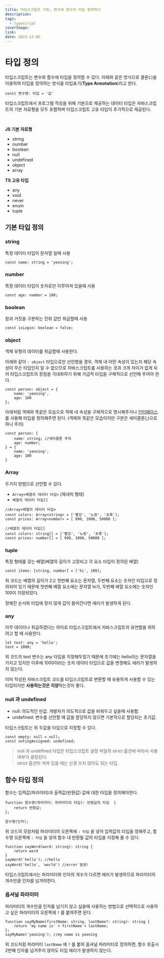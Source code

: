 ```yaml
---
title: 타입스크립트 기초, 변수와 함수의 타입 정의하기
description:
tags:
  - typescript
coverImage:
link:
date: 2023-12-05
---
```



# 타입 정의

타입스크립트는 변수와 함수에 타입을 정의할 수 있다.
아래와 같은 방식으로 콜론(:)을 이용하여 타입을 정의하는 방식을 타입표기(**Type Annotation**)라고 한다.

```tsx
const 변수명: 타입 = '값'
```

타입스크립트에서 프로그램 작성을 위해 기본으로 제공하는 데이터 타입은 자바스크립트의 기본 자료형을 모두 포함하며 타입스크립트 고유 타입이 추가적으로 제공된다.
  
<br/>

**JS 기본 자료형**

- string
- number
- boolean
- null
- undefined
- object
- array

**TS 고유 타입**

- any
- void
- never
- enum
- tuple

## 기본 타입 정의

### string

특정 데이터 타입이 문자열 일때 사용

```tsx
const name: string = 'yeoning';
```

### number

특정 데이터 타입이 숫자로만 이루어져 있을때 사용

```tsx
const age: number = 100;
```

### boolean

참과 거짓을 구분하는 진위 값만 취급할때 사용

```tsx
const isLogin: boolean = false;
```

### object

객체 유형의 데이터를 취급할때 사용한다.

아래와 같이 `: object` 타입으로만 선언했을 경우,
객체 내 어떤 속성이 있는지 해당 속성이 무슨 타입인지 알 수 없으므로 자바스크립트를 사용하는 것과 크게 차이가 없게 되어 타입스크립트의 장점을 극대화하기 위해 가급적 타입을 구체적으로 선언해 주어야 한다.

```tsx
const person: object = {
	name: 'yeoning',
	age: 100
};
```

아래처럼 객체와 똑같은 모습으로 객체 내 속성을 구체적으로 명시해주거나 [인터페이스](https://www.notion.so/96cabf40d8d948aebf5ec952e51c8b29?pvs=21)를 사용해 타입을 정의해주면 된다. (객체와 똑같은 모습이지만 구분은 세미콜론(;)으로 하니 주의)

```tsx
const person: {
	name: string; //세미콜론 주의
	age: number;
} = {
	name: 'yeoning',
	age: 100
}
```

### Array

두가지 방법으로 선언할 수 있다.

- `Array<배열의 데이터 타입>` (제네릭 형태)
- `배열의 데이터 타입[]`

```tsx
//Array<배열의 데이터 타입>
const colors: Array<string> = ['빨강', '노랑', '초록'];
const prices: Array<number> = [ 990, 1000, 50000 ];

//배열의 데이터 타입[]
const colors: string[] = ['빨강', '노랑', '초록'];
const prices: number[] = [ 990, 1000, 50000 ];
```

### tuple

특정 형태를 갖는 배열(배열의 길이가 고정되고 각 요소 타입이 정의된 배열)

```tsx
const items: [string, number] = ['hi', 100];
```

위 코드는 배열의 길이가 2고 첫번째 요소는 문자열, 두번째 요소는 숫자인 타입으로 정의되어 있기 때문에
첫번째 배열 요소에는 문자열 hi가, 두번째 배열 요소에는 숫자인 100이 지정되었다.

정해진 순서와 타입에 맞지 않게 값이 들어간다면 에러가 발생하게 된다.

### any

아무 데이터나 취급하겠다는 의미로 타입스크립트에서 자바스크립트의 유연함을 취하려고 할 때 사용한다.

```tsx
let text: any = 'hello';
text = 1000;
```

위 코드의 text 변수는 any 타입을 지정해두었기 때문에 초기에는 hello라는 문자열을 가지고 있지만 이후에 1000이라는 숫자 데이터 타입으로 값을 변경해도 에러가 발생하지 않는다.

이미 작성된 자바스크립트 코드를 타입스크립트로 변환할 때 유용하게 사용할 수 있는 타입이지만 **사용하는것은 지양**하는것이 좋다.

### null 과 undefined

- null: 의도적인 빈값. 개발자가 의도적으로 값을 비워두고 싶을때 사용함.
- undefined: 변수를 선언할 때 값을 할당하지 않으면 기본적으로 할당되는 초기값.

타입스크립트는 위 두값을 타입으로 지정할 수 있다.

```tsx
const empty: null = null;
const notingAssigned: undefined;
```


> null 과 undefined 타입은 타입스크립트 설정 파일의 strict 옵션에 따라서 사용 여부가 결정된다.  
> strict 옵션이 꺼져 있을 때는 신경 쓰지 않아도 되는 타입.


## 함수 타입 정의

함수는 입력값(파라미터)과 출력값(반환값) 값에 대한 타입을 정의해야한다.

```tsx
function 함수명(파라미터: 파라미터의 타입): 반환값의 타입  {
	return 반환값;
};

함수명(인자);
```

위 코드의 모양처럼 파라미터의 오른쪽에 `: 타입` 을 넣어 입력값의 타입을 정해주고, 함수명 오른쪽에 `: 타입` 을 넣어 함수 내 반환될 값의 타입을 지정해 줄 수 있다.

```tsx
function sayWord(word: string): string {
	return word
}
sayWord('hello'); //hello
sayWord('hello', 'world') //error 발생!
```

타입스크립트에서는 파라미터와 인자의 개수가 다르면 에러가 발생하므로 파라미터의 개수만큼 인자를 넘겨야한다.

### 옵셔널 파라미터

파라미터의 개수만큼 인자를 넘기지 않고 싶을때 사용하는 방법으로 선택적으로 사용하고 싶은 파라미터의 오른쪽에 `?` 를 붙여주면 된다.

```tsx
function sayMyName(firstName: string, lastName?: string): string {
	return 'my name is' + firstName + lastName;
};
sayMyName('yeoning'); //my name is yeoning
```

위 코드처럼 파라미터 `lastName` 에 `?` 를 붙여 옵셔널 파라미터로 정의하면, 함수 호출시 2번째 인자를 넘겨주지 않아도 타입 에러가 발생하지 않는다.